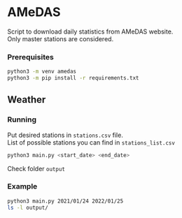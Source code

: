 # AMeDAS
Script to download daily statistics from AMeDAS website.\
Only master stations are considered.

### Prerequisites
```bash
python3 -m venv amedas
python3 -m pip install -r requirements.txt
```

## Weather
### Running
Put desired stations in `stations.csv` file.\
List of possible stations you can find in `stations_list.csv`
```bash
python3 main.py <start_date> <end_date>
```
Check folder `output`


### Example
```bash
python3 main.py 2021/01/24 2022/01/25
ls -l output/
```
